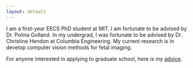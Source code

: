 ```yaml
---
layout: default
---
```

I am a first-year EECS PhD student at MIT. I am fortunate to be advised by Dr. Polina Golland. In my undergrad, I was fortunate to be advised by Dr. Christine Hendon at Columbia Engineering. My current research is in develop computer vision methods for fetal imaging.

For anyone interested in applying to graduate school, here is my [advice](./grad_advice.md).





